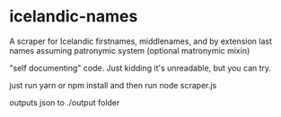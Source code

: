 # icelandic-names
A scraper for Icelandic firstnames, middlenames, and by extension last names assuming patronymic system (optional matronymic mixin)

"self documenting" code. Just kidding it's unreadable, but you can try.

just run yarn or npm install and then run node scraper.js

outputs json to ./output folder
